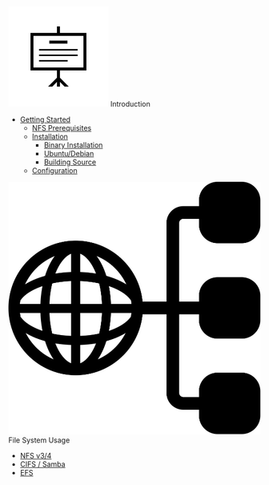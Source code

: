 <span class="doc-menu-header"><img src="/assets/img/icons/introduction.svg" class="introduction"> Introduction</span>

* [Getting Started](getting-started)
  * [NFS Prerequisites](#nfs-prerequisites-on-linux)
  * [Installation](#installation)
    * [Binary Installation](#binary-installation)
    * [Ubuntu/Debian](#on-ubuntu--debian)
    * [Building Source](#building-source)
  * [Configuration](#configuration)

<span class="doc-menu-header"><img src="/assets/img/icons/automates.svg" class="marathon"> File System Usage</span>

* [NFS v3/4](nfs)
* [CIFS / Samba](cifs)
* [EFS](efs)

